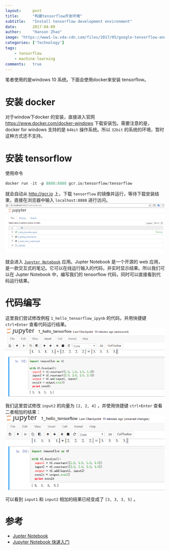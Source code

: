 ```yaml
---
layout:     post
title:      "构建tensorflow开发环境"
subtitle:   "Install tensorflow development environment"
date:       2017-04-09
author:     "Hanson Zhao"
image: "https://www1-lw.xda-cdn.com/files/2017/05/google-tensorflow-android.png"
categories: ['Technology']
tags:
    - tensorflow
    - machine-learning
comments:   true
---
```


笔者使用的是windows 10 系统。下面会使用docker来安装 tensorflow。

# 安装 docker
对于window下docker 的安装，直接进入官网 https://www.docker.com/docker-windows 下载安装包。需要注意的是，docker for windows 支持的是 `64bit` 操作系统。所以 `32bit` 的系统的环境，暂时这种方式还不支持。

# 安装 tensorflow
使用命令
```c
docker run -it -p 8888:8888 gcr.io/tensorflow/tensorflow
```
就会自动从 http://gcr.io 上，下载 `tensorflow` 的镜像并运行，等待下载安装结束，直接在浏览器中输入 `localhost:8888` 进行访问。
![tensorflow](/img/post/201704/ff1427c2-3dbf-4f54-84c4-ac5a3a5f823d.png)

<!-- more -->
就会进入 [`Jupyter Notebook`](https://jupyter.org/) 应用。Jupter Notebook 是一个开源的 web 应用，是一款交互式的笔记。它可以在线运行输入的代码，并实时显示结果。所以我们可以在 Jupter Notebook 中，编写我们的 tensorflow 代码，同时可以直接看到代码运行结果。

# 代码编写
这里我们尝试修改例程 `1_hello_tensorflow_ipynb` 的代码，并用快捷键 `ctrl+Enter` 查看代码运行结果。
![原代码](/img/post/201704/71d000d8-57c3-4678-866e-ff0d56fda55b.png)


我们这里尝试修改 `input2` 的向量为 `[2, 2, 4]` ，并使用快捷键 `ctrl+Enter` 查看二者相加的结果：
![修改后](/img/post/201704/bc16f459-722e-426e-8aa3-6429e0a369da.png)

 可以看到 `input1` 和 `input2` 相加的结果已经变成了 `[3, 3, 3, 5]` 。

# 参考
- [Jupter Notebook](https://jupyter.org/)
- [Jupyter Notebook 快速入门](http://www.tuicool.com/articles/a6JRr2Y)
